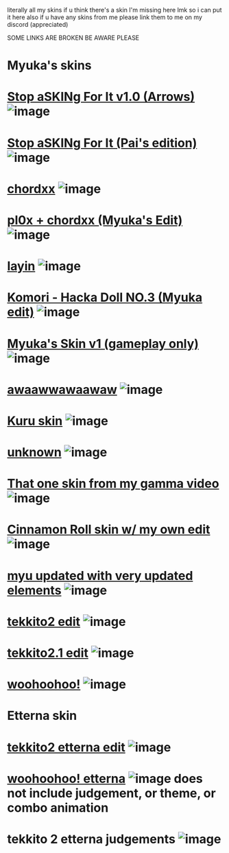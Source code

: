 literally all my skins
if u think there's a skin I'm missing here lmk so i can put it here
also if u have any skins from me please link them to me on my discord (appreciated)

SOME LINKS ARE BROKEN BE AWARE PLEASE

# Myuka's skins
# [Stop aSKINg For It v1.0 (Arrows)](https://drive.google.com/file/d/1hepYePutpd_kx1Uu7wgJ3CWS89KJbY20/view?usp=drive_link) ![image](https://i.imgur.com/A8WzcS8.png)
# [Stop aSKINg For It (Pai's edition)](https://drive.google.com/file/d/1nit5vLfqnE9opeU4xEmVKXSJ1egmcIe8/view?usp=drive_link) ![image](https://imgur.com/rhOEvs0.png)
# [chordxx](https://drive.google.com/file/d/1Hujot-5DvB7QBpbXViL01CDUKNH16rfH/view?usp=drive_link) ![image](https://imgur.com/HlS0M59.png)
# [pl0x + chordxx (Myuka's Edit)](https://drive.google.com/file/d/1HI1QbcA_dkKVeQIj7qYuaETSoVX-5b2q/view?usp=drive_link) ![image](https://imgur.com/5eEf8dy.png)
# [layin](https://drive.google.com/file/d/1mC5U9wt1jgh_xESdPbhZTVvyVXTWnovW/view?usp=drive_link) ![image](https://imgur.com/dx4nANH.png)
# [Komori - Hacka Doll NO.3 (Myuka edit)](https://drive.google.com/file/d/1i4QmWHCnzV7lAKf7lqMJhz3ar91j3YSw/view?usp=drive_link) ![image](https://imgur.com/959wTLh.png)
# [Myuka's Skin v1 (gameplay only)](https://drive.google.com/file/d/16pR61XK_s6DDQ_XWkuayJv2pYqyYCBv8/view?usp=drive_link) ![image](https://imgur.com/b0j2m6Z.png)
# [awaawwawaawaw](https://drive.google.com/file/d/1aWUa074-fOEJu1Vp0Qky0OA2EuGDnfEl/view?usp=drive_link) ![image](https://imgur.com/JNA4SCB.png)
# [Kuru skin](https://drive.google.com/file/d/1YB9kXbr3rV7EylG7dCXab7EAf4smkpge/view?usp=drive_link) ![image](https://imgur.com/DtRNGM5.png)
# [unknown](https://drive.google.com/file/d/1qZRr1Rr3nI5BY1usLk3zsN5TBxNb-spQ/view?usp=drive_link) ![image](https://imgur.com/gKUlMg0.png)
# [That one skin from my gamma video](https://drive.google.com/file/d/1rqxBk6nmdUMoJJZNwd-32_noRgScoZLh/view?usp=drive_link) ![image](https://imgur.com/iCHKqKg.png)
# [Cinnamon Roll skin w/ my own edit](https://drive.google.com/file/d/1NmDD2d-tqVkoxxBXHDzo-GgnEHaX5230/view?usp=drive_link) ![image](https://imgur.com/kvcYCWT.png)
# [myu updated with very updated elements](https://drive.google.com/file/d/1oRvVwY2iKv1JdCnf7Ov0pEKHSZVoSYJH/view?usp=drive_link) ![image](https://imgur.com/ja7bmCa.png)
# [tekkito2 edit](https://www.mediafire.com/file/xcx1a5zbkaye6rn/#+-+tekkito2+ft+jb+the+voice+tu+perfume+a+chanel.osk/file) ![image](https://imgur.com/xIoXdWW.png)
# [tekkito2.1 edit](https://www.mediafire.com/file/fklulc8b6rmmuq7/tekkito2.osk/file) ![image](https://i.imgur.com/ydtbJrq.png)
# [woohoohoo!](https://www.mediafire.com/file/av07p1bbnmb7ay1/-_%2523_very_awesome_skin.osk/file) ![image](https://i.imgur.com/pvGBNfg.png)

# Etterna skin
# [tekkito2 etterna edit](https://drive.google.com/file/d/148Ek7JiEljG6bOxDRUWkkDquWwfFyvtz/view?usp=sharing) ![image](https://i.imgur.com/OR1K17t.png)
# [woohoohoo! etterna](https://www.mediafire.com/file/r9p8f9kqki4bcsh/myuka.rar/file) ![image](https://i.imgur.com/SELLbWO.png) does not include judgement, or theme, or combo animation
# tekkito 2 etterna judgements ![image](https://i.imgur.com/34OznmD.png)
